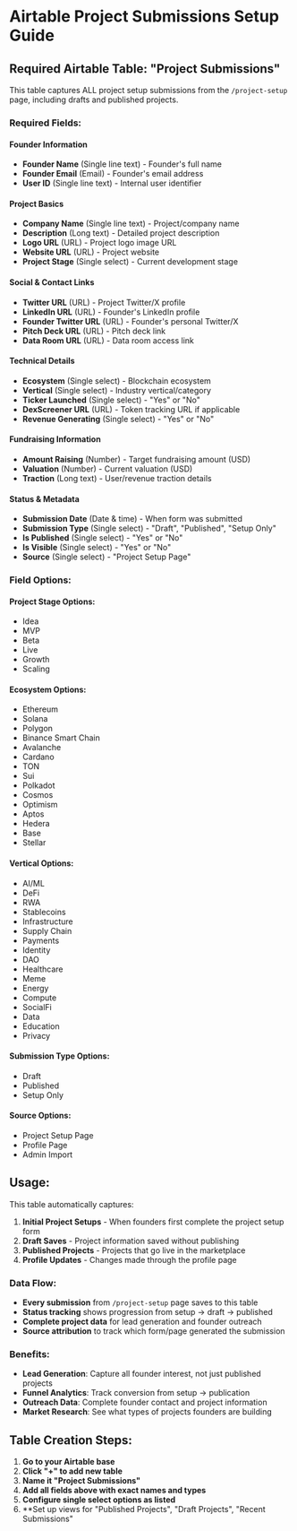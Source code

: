 # Airtable Project Submissions Setup Guide

## Required Airtable Table: "Project Submissions"

This table captures ALL project setup submissions from the `/project-setup` page, including drafts and published projects.

### Required Fields:

#### **Founder Information**
- **Founder Name** (Single line text) - Founder's full name
- **Founder Email** (Email) - Founder's email address
- **User ID** (Single line text) - Internal user identifier

#### **Project Basics**
- **Company Name** (Single line text) - Project/company name
- **Description** (Long text) - Detailed project description
- **Logo URL** (URL) - Project logo image URL
- **Website URL** (URL) - Project website
- **Project Stage** (Single select) - Current development stage

#### **Social & Contact Links**
- **Twitter URL** (URL) - Project Twitter/X profile
- **LinkedIn URL** (URL) - Founder's LinkedIn profile
- **Founder Twitter URL** (URL) - Founder's personal Twitter/X
- **Pitch Deck URL** (URL) - Pitch deck link
- **Data Room URL** (URL) - Data room access link

#### **Technical Details**
- **Ecosystem** (Single select) - Blockchain ecosystem
- **Vertical** (Single select) - Industry vertical/category
- **Ticker Launched** (Single select) - "Yes" or "No"
- **DexScreener URL** (URL) - Token tracking URL if applicable
- **Revenue Generating** (Single select) - "Yes" or "No"

#### **Fundraising Information**
- **Amount Raising** (Number) - Target fundraising amount (USD)
- **Valuation** (Number) - Current valuation (USD)
- **Traction** (Long text) - User/revenue traction details

#### **Status & Metadata**
- **Submission Date** (Date & time) - When form was submitted
- **Submission Type** (Single select) - "Draft", "Published", "Setup Only"
- **Is Published** (Single select) - "Yes" or "No"
- **Is Visible** (Single select) - "Yes" or "No"
- **Source** (Single select) - "Project Setup Page"

### Field Options:

#### **Project Stage Options:**
- Idea
- MVP
- Beta
- Live
- Growth
- Scaling

#### **Ecosystem Options:**
- Ethereum
- Solana
- Polygon
- Binance Smart Chain
- Avalanche
- Cardano
- TON
- Sui
- Polkadot
- Cosmos
- Optimism
- Aptos
- Hedera
- Base
- Stellar

#### **Vertical Options:**
- AI/ML
- DeFi
- RWA
- Stablecoins
- Infrastructure
- Supply Chain
- Payments
- Identity
- DAO
- Healthcare
- Meme
- Energy
- Compute
- SocialFi
- Data
- Education
- Privacy

#### **Submission Type Options:**
- Draft
- Published
- Setup Only

#### **Source Options:**
- Project Setup Page
- Profile Page
- Admin Import

## Usage:

This table automatically captures:
1. **Initial Project Setups** - When founders first complete the project setup form
2. **Draft Saves** - Project information saved without publishing
3. **Published Projects** - Projects that go live in the marketplace
4. **Profile Updates** - Changes made through the profile page

### Data Flow:
- **Every submission** from `/project-setup` page saves to this table
- **Status tracking** shows progression from setup → draft → published
- **Complete project data** for lead generation and founder outreach
- **Source attribution** to track which form/page generated the submission

### Benefits:
- **Lead Generation**: Capture all founder interest, not just published projects
- **Funnel Analytics**: Track conversion from setup → publication
- **Outreach Data**: Complete founder contact and project information
- **Market Research**: See what types of projects founders are building

## Table Creation Steps:

1. **Go to your Airtable base**
2. **Click "+" to add new table**
3. **Name it "Project Submissions"**
4. **Add all fields above with exact names and types**
5. **Configure single select options as listed**
6. **Set up views for "Published Projects", "Draft Projects", "Recent Submissions"